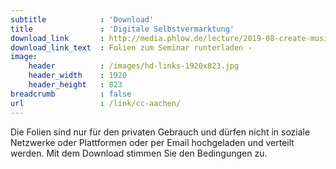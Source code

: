 ```yaml
---
subtitle            : 'Download'
title               : 'Digitale Selbstvermarktung'
download_link       : http://media.phlow.de/lecture/2019-08-create-music-aachen-digitale-selbstvermarktung.pdf
download_link_text  : Folien zum Seminar runterladen ›
image:
    header          : /images/hd-links-1920x823.jpg
    header_width    : 1920
    header_height   : 823
breadcrumb          : false
url                 : /link/cc-aachen/
---
```

Die Folien sind nur für den privaten Gebrauch und dürfen nicht in soziale Netzwerke oder Plattformen oder per Email hochgeladen und verteilt werden. Mit dem Download stimmen Sie den Bedingungen zu.
<!-- readmore -->